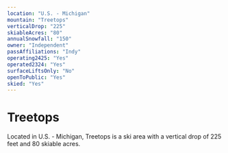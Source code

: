 ```yaml
---
location: "U.S. - Michigan"
mountain: "Treetops"
verticalDrop: "225"
skiableAcres: "80"
annualSnowfall: "150"
owner: "Independent"
passAffiliations: "Indy"
operating2425: "Yes"
operated2324: "Yes"
surfaceLiftsOnly: "No"
openToPublic: "Yes"
skied: "Yes"
---
```


# Treetops

Located in U.S. - Michigan, Treetops is a ski area with a vertical drop of 225 feet and 80 skiable acres.